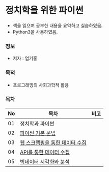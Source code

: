 # 정치학을 위한 파이썬

* 책을 읽으며 공부한 내용을 요약하고 실습하였음.
* Python3을 사용하였음.

### 정보
* 저자 : 엄기홍

### 목적
* 프로그래밍의 사회과학적 활용


### 목차
|No|목차|비고|
|---|---|---|
|01|[정치학과 파이썬]()||
|02|[파이썬 기본 문법]()||
|03|[웹 스크랩핑을 통한 데이터 수집]()||
|04|[API를 통한 데이터 수집]()||
|05|[빅데이터 시각화와 분석]()||